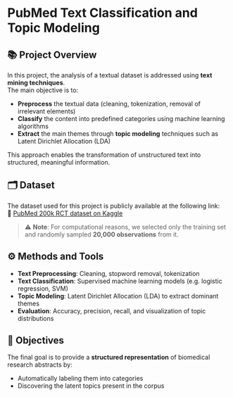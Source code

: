 # PubMed Text Classification and Topic Modeling

## 📚 Project Overview

In this project, the analysis of a textual dataset is addressed using **text mining techniques**.  
The main objective is to:

- **Preprocess** the textual data (cleaning, tokenization, removal of irrelevant elements)
- **Classify** the content into predefined categories using machine learning algorithms
- **Extract** the main themes through **topic modeling** techniques such as Latent Dirichlet Allocation (LDA)

This approach enables the transformation of unstructured text into structured, meaningful information.

## 🗂️ Dataset

The dataset used for this project is publicly available at the following link:  
🔗 [PubMed 200k RCT dataset on Kaggle](https://www.kaggle.com/datasets/matthewjansen/pubmed-200k-rtc)

> ⚠️ **Note**: For computational reasons, we selected only the training set and randomly sampled **20,000 observations** from it.

## ⚙️ Methods and Tools

- **Text Preprocessing**: Cleaning, stopword removal, tokenization
- **Text Classification**: Supervised machine learning models (e.g. logistic regression, SVM)
- **Topic Modeling**: Latent Dirichlet Allocation (LDA) to extract dominant themes
- **Evaluation**: Accuracy, precision, recall, and visualization of topic distributions

## 🧠 Objectives

The final goal is to provide a **structured representation** of biomedical research abstracts by:
- Automatically labeling them into categories
- Discovering the latent topics present in the corpus



